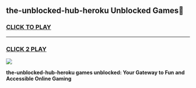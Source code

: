
## the-unblocked-hub-heroku Unblocked Games👋
<h3>
<a href="https://news.freeplayer.one?title=the-unblocked-hub-heroku&ref=16F">CLICK TO PLAY</a></h3>
<hr>

<h3>
<a href="https://news.freeplayer.one?title=the-unblocked-hub-heroku&ref=16F">CLICK 2 PLAY</a>
  
</h3>

<a href="https://news.freeplayer.one?title=the-unblocked-hub-heroku&ref=16F/"><img src="https://clearcache.store/games.png"></a>


**the-unblocked-hub-heroku games unblocked: Your Gateway to Fun and Accessible Online Gaming**
